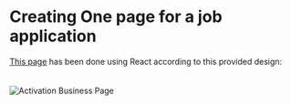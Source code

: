 # Creating One page for a job application
[This page](https://omar-ker.github.io/Nomad/) has been done using React according to this provided design:
<br><br><br>
![Activation Business Page](assets/Activation_Business_page-0001.jpg)
